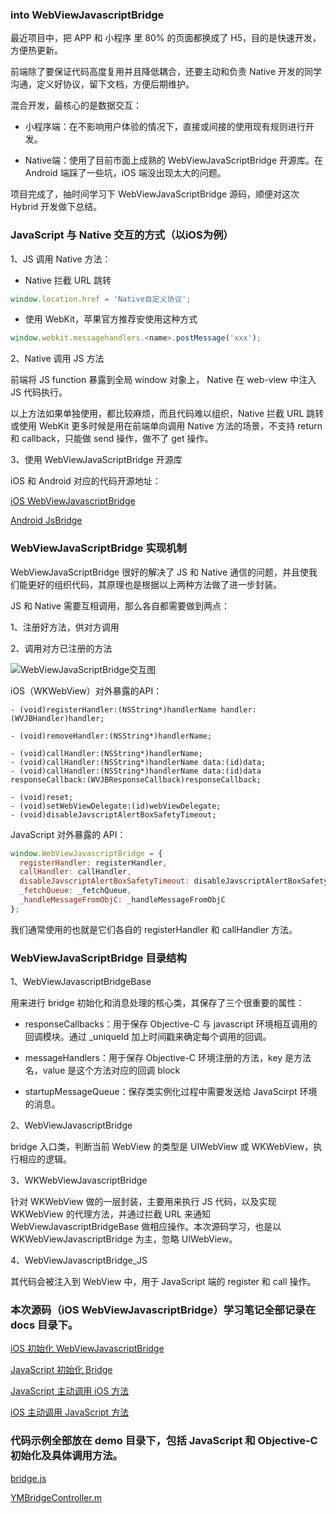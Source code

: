### into WebViewJavascriptBridge

最近项目中，把 APP 和 小程序 里 80% 的页面都换成了 H5，目的是快速开发，方便热更新。

前端除了要保证代码高度复用并且降低耦合，还要主动和负责 Native 开发的同学沟通，定义好协议，留下文档，方便后期维护。

混合开发，最核心的是数据交互：

- 小程序端：在不影响用户体验的情况下，直接或间接的使用现有规则进行开发。

- Native端：使用了目前市面上成熟的 WebViewJavaScriptBridge 开源库。在 Android 端踩了一些坑，iOS 端没出现太大的问题。

项目完成了，抽时间学习下 WebViewJavaScriptBridge 源码，顺便对这次 Hybrid 开发做下总结。

### JavaScript 与 Native 交互的方式（以iOS为例）

1、JS 调用 Native 方法：

- Native 拦截 URL 跳转

``` javascript
window.location.href = 'Native自定义协议';
```

- 使用 WebKit，苹果官方推荐安使用这种方式

``` javascript
window.webkit.messagehandlers.<name>.postMessage('xxx');
```

2、Native 调用 JS 方法

前端将 JS function 暴露到全局 window 对象上， Native 在 web-view 中注入 JS 代码执行。

以上方法如果单独使用，都比较麻烦，而且代码难以组织，Native 拦截 URL 跳转或使用 WebKit 更多时候是用在前端单向调用 Native 方法的场景，不支持 return 和 callback，只能做 send 操作，做不了 get 操作。

3、使用 WebViewJavaScriptBridge 开源库

iOS 和 Android 对应的代码开源地址：

[iOS WebViewJavascriptBridge](https://github.com/marcuswestin/WebViewJavascriptBridge)

[Android JsBridge](https://github.com/lzyzsd/JsBridge)

### WebViewJavaScriptBridge 实现机制

WebViewJavaScriptBridge 很好的解决了 JS 和 Native 通信的问题，并且使我们能更好的组织代码，其原理也是根据以上两种方法做了进一步封装。

JS 和 Native 需要互相调用，那么各自都需要做到两点：

1、注册好方法，供对方调用

2、调用对方已注册的方法

![WebViewJavaScriptBridge交互图](https://github.com/zymfe/into-WebViewJavascriptBridge/blob/master/docs/images/WebViewJavaScriptBridge%E4%BA%A4%E4%BA%92%E5%9B%BE.png)

iOS（WKWebView）对外暴露的API：

``` objc
- (void)registerHandler:(NSString*)handlerName handler:(WVJBHandler)handler;

- (void)removeHandler:(NSString*)handlerName;

- (void)callHandler:(NSString*)handlerName;
- (void)callHandler:(NSString*)handlerName data:(id)data;
- (void)callHandler:(NSString*)handlerName data:(id)data responseCallback:(WVJBResponseCallback)responseCallback;

- (void)reset;
- (void)setWebViewDelegate:(id)webViewDelegate;
- (void)disableJavscriptAlertBoxSafetyTimeout;
```

JavaScript 对外暴露的 API：

``` javascript
window.WebViewJavascriptBridge = {
  registerHandler: registerHandler,
  callHandler: callHandler,
  disableJavscriptAlertBoxSafetyTimeout: disableJavscriptAlertBoxSafetyTimeout,
  _fetchQueue: _fetchQueue,
  _handleMessageFromObjC: _handleMessageFromObjC
};
```

我们通常使用的也就是它们各自的 registerHandler 和 callHandler 方法。

### WebViewJavaScriptBridge 目录结构

1、WebViewJavascriptBridgeBase

用来进行 bridge 初始化和消息处理的核心类，其保存了三个很重要的属性：

- responseCallbacks：用于保存 Objective-C 与 javascript 环境相互调用的回调模块。通过 _uniqueId 加上时间戳来确定每个调用的回调。

- messageHandlers：用于保存 Objective-C 环境注册的方法，key 是方法名，value 是这个方法对应的回调 block

- startupMessageQueue：保存类实例化过程中需要发送给 JavaScirpt 环境的消息。

2、WebViewJavascriptBridge

bridge 入口类，判断当前 WebView 的类型是 UIWebView 或 WKWebView，执行相应的逻辑。

3、WKWebViewJavascriptBridge

针对 WKWebView 做的一层封装，主要用来执行 JS 代码，以及实现 WKWebView 的代理方法，并通过拦截 URL 来通知 WebViewJavascriptBridgeBase 做相应操作。本次源码学习，也是以 WKWebViewJavascriptBridge 为主，忽略 UIWebView。

4、WebViewJavascriptBridge_JS

其代码会被注入到 WebView 中，用于 JavaScript 端的 register 和 call 操作。

### 本次源码（iOS WebViewJavascriptBridge）学习笔记全部记录在 docs 目录下。

[iOS 初始化 WebViewJavascriptBridge](https://github.com/zymfe/into-WebViewJavascriptBridge/blob/master/docs/iOS%E5%88%9D%E5%A7%8B%E5%8C%96WebViewJavascriptBridge.md)

[JavaScript 初始化 Bridge](https://github.com/zymfe/into-WebViewJavascriptBridge/blob/master/docs/JavaScript%E5%88%9D%E5%A7%8B%E5%8C%96Bridge.md)

[JavaScript 主动调用 iOS 方法](https://github.com/zymfe/into-WebViewJavascriptBridge/blob/master/docs/JavaScript%E4%B8%BB%E5%8A%A8%E8%B0%83%E7%94%A8iOS%20%E6%96%B9%E6%B3%95.md)

[iOS 主动调用 JavaScript 方法](https://github.com/zymfe/into-WebViewJavascriptBridge/blob/master/docs/iOS%E4%B8%BB%E5%8A%A8%E8%B0%83%E7%94%A8JavaScript%E6%96%B9%E6%B3%95.md)

### 代码示例全部放在 demo 目录下，包括 JavaScript 和 Objective-C 初始化及具体调用方法。

[bridge.js](https://github.com/zymfe/into-WebViewJavascriptBridge/blob/master/demo/bridge.js)

[YMBridgeController.m](https://github.com/zymfe/into-WebViewJavascriptBridge/blob/master/demo/YMBridgeController.m)